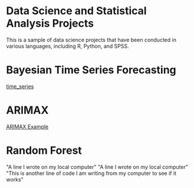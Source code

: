 # Data Science and Statistical Analysis Projects

This is a sample of data science projects that have been conducted in various languages, including R, Python, and SPSS.

# Bayesian Time Series Forecasting

[time_series](time_series.ipynb)
      

# ARIMAX
[ARIMAX Example](arimax.Rmd) 

# Random Forest 



"A line I wrote on my local computer" 
"A line I wrote on my local computer" 
"This is another line of code I am writing from my computer to see if it works"
